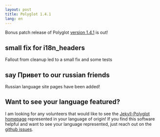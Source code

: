 ```yaml
---
layout: post
title: Polyglot 1.4.1
lang: en
---
```


Bonus patch release of Polyglot [version 1.4.1](https://rubygems.org/gems/jekyll-polyglot/versions/1.4.1) is out!

## small fix for i18n_headers

Fallout from cleanup led to a small fix and some tests

## say Привет to our russian friends

Russian language site pages have been added!

## Want to see your language featured?

I am looking for any volunteers that would like to see the [Jekyll-Polyglot homepage](https://polyglot.untra.io/) represented in your language of origin! If you find this software helpful and want to see your language represented, just reach out on the [github issues](https://github.com/untra/polyglot/issues).
